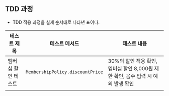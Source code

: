 ## TDD 과정

- TDD 적용 과정을 실제 순서대로 나타낸 표이다.

| 테스트 제목 | 테스트 메서드 | 테스트 내용 |
| --- | --- | --- |
| 멤버십 할인 테스트 | `MembershipPolicy.discountPrice` | 30%의 할인 적용 확인, 멤버십 할인 8,000원 제한 확인, 음수 입력 시 예외 발생 확인 |
|  |  |  |